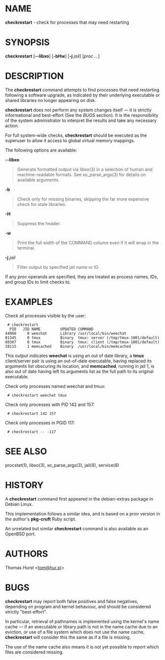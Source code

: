 # NAME

**checkrestart** - check for processes that may need restarting

# SYNOPSIS

**checkrestart** \[**--libxo**] \[**-bHw**] \[**-j**&nbsp;*jail*] \[*proc&nbsp;...*]

# DESCRIPTION

The **checkrestart** command attempts to find processes that need restarting following a software upgrade, as indicated by their underlying executable or shared libraries no longer appearing on disk.

**checkrestart** does not perform any system changes itself &#8212; it is strictly informational and best-effort (See the *BUGS* section). It is the responsibility of the system administrator to interpret the results and take any necessary action.

For full system-wide checks, **checkrestart** should be executed as the superuser to allow it access to global virtual memory mappings.

The following options are available:

**--libxo**

> Generate formatted output via libxo(3) in a selection of human and machine-readable formats.
> See xo\_parse\_args(3) for details on available arguments.

**-b**

> Check only for missing binaries, skipping the far more expensive check for stale libraries.

**-H**

> Suppress the header.

**-w**

> Print the full width of the COMMAND column even if it will wrap in the terminal.

**-j** *jail*

> Filter output by specified jail name or ID.

If any *proc* operands are specified, they are treated as process names, IDs, and group IDs to limit checks to.

# EXAMPLES

Check all processes visible by the user:

	 # checkrestart
	  PID   JID NAME         UPDATED COMMAND
	44960     0 weechat      Library /usr/local/bin/weechat
	81345     0 tmux         Binary  tmux: server (/tmp/tmux-1001/default)
	80307     0 tmux         Binary  tmux: client (/tmp/tmux-1001/default)
	18115     1 memcached    Binary  /usr/local/bin/memcached

This output indicates **weechat** is using an out of date library, a **tmux** client/server pair is using an out-of-date executable, having replaced its arguments list obscuring its location, and **memcached**, running in jail 1, is also out of date having left its arguments list as the full path to its original executable.

Check only processes named weechat and tmux:

	 # checkrestart weechat tmux

Check only processes with PID 142 and 157:

	 # checkrestart 142 157

Check only processes in PGID 117:

	 # checkrestart -- -117

# SEE ALSO

procstat(1), libxo(3), xo\_parse\_args(3), jail(8), service(8)

# HISTORY

A **checkrestart** command first appeared in the debian-extras package in Debian Linux.

This implementation follows a similar idea, and is based on a prior version in the author's **pkg-cruft** Ruby script.

An unrelated but similar **checkrestart** command is also available as an OpenBSD port.

# AUTHORS

Thomas Hurst &lt;tom@hur.st&gt;

# BUGS

**checkrestart** may report both false positives and false negatives, depending on program and kernel behaviour, and should be considered strictly "best-effort".

In particular, retrieval of pathnames is implemented using the kernel's name cache &#8212; if an executable or library path is not in the name cache due to an eviction, or use of a file system which does not use the name cache, **checkrestart** will consider this the same as if a file is missing.

The use of the name cache also means it is not yet possible to report which files are considered missing.
